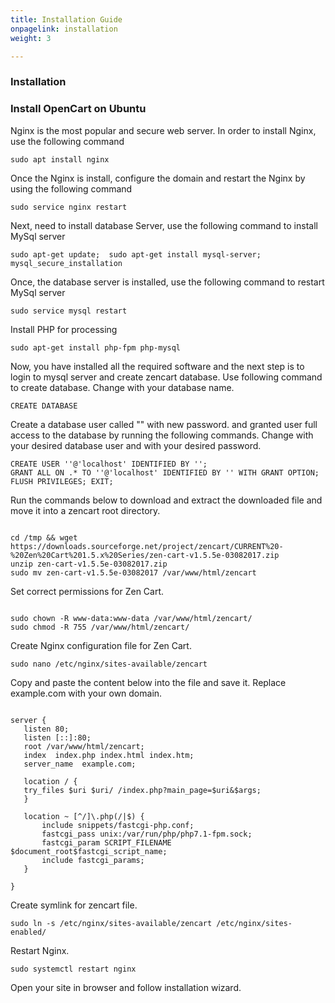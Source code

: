 ```yaml
---
title: Installation Guide
onpagelink: installation
weight: 3

---
```


### Installation

### Install OpenCart on Ubuntu

Nginx is the most popular and secure web server. In order to install Nginx, use the following command

 ```
 sudo apt install nginx 
```

Once the Nginx is install, configure the domain and restart the Nginx by using the following command

 ```
 sudo service nginx restart 
```

Next, need to install database Server, use the following command to install MySql server

 ```
 sudo apt-get update;  sudo apt-get install mysql-server; mysql_secure_installation 
```

Once, the database server is installed, use the following command to restart MySql server

 ```
 sudo service mysql restart 
```

Install PHP for processing

 ```
 sudo apt-get install php-fpm php-mysql
```

Now, you have installed all the required software and the next step is to login to mysql server and create zencart database. Use following command to create database. Change with your database name.

 ```
 CREATE DATABASE  
```

Create a database user called "" with new password. and granted user full access to the database by running the following commands. Change with your desired database user and with your desired password.

 ```
 CREATE USER ''@'localhost' IDENTIFIED BY ''; 
 GRANT ALL ON .* TO ''@'localhost' IDENTIFIED BY '' WITH GRANT OPTION;
 FLUSH PRIVILEGES; EXIT;
```

Run the commands below to download and extract the downloaded file and move it into a zencart root directory.

 ```

cd /tmp && wget https://downloads.sourceforge.net/project/zencart/CURRENT%20-%20Zen%20Cart%201.5.x%20Series/zen-cart-v1.5.5e-03082017.zip
unzip zen-cart-v1.5.5e-03082017.zip
sudo mv zen-cart-v1.5.5e-03082017 /var/www/html/zencart

```

Set correct permissions for Zen Cart.

 ```

sudo chown -R www-data:www-data /var/www/html/zencart/
sudo chmod -R 755 /var/www/html/zencart/

```

Create Nginx configuration file for Zen Cart.

 ```
sudo nano /etc/nginx/sites-available/zencart
```

Copy and paste the content below into the file and save it. Replace example.com with your own domain.

 ```

server {
    listen 80;
    listen [::]:80;
    root /var/www/html/zencart;
    index  index.php index.html index.htm;
    server_name  example.com;

    location / {
    try_files $uri $uri/ /index.php?main_page=$uri&$args;       
    }

    location ~ [^/]\.php(/|$) {
        include snippets/fastcgi-php.conf;
        fastcgi_pass unix:/var/run/php/php7.1-fpm.sock;
        fastcgi_param SCRIPT_FILENAME $document_root$fastcgi_script_name;
        include fastcgi_params;
    }

}

```

Create symlink for zencart file.

 ```
sudo ln -s /etc/nginx/sites-available/zencart /etc/nginx/sites-enabled/
```

Restart Nginx.

 ```
sudo systemctl restart nginx
```

Open your site in browser and follow installation wizard.